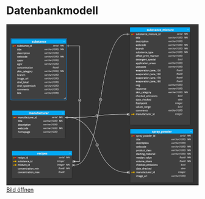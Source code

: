 # Datenbankmodell

![Datenbankmodell](images/datenbankmodell.png "Datenbankmodell")
[Bild öffnen](https://doku.educorvi.de/wissensartikel/abbildungen-emissionsarme-produkte/datenbankmodell.png/image_view_fullscreen)
